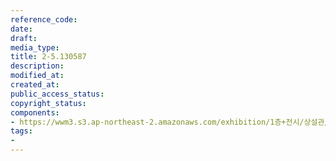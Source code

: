 ```yaml
---
reference_code: 
date: 
draft: 
media_type: 
title: 2-5.130587
description: 
modified_at: 
created_at: 
public_access_status: 
copyright_status: 
components:
- https://wwm3.s3.ap-northeast-2.amazonaws.com/exhibition/1층+전시/상설관/상설관1+오른편/2-5.130587.jpg
tags:
- 
---
```

